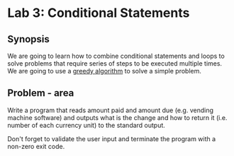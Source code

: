 ﻿# Lab 3: Conditional Statements
## Synopsis
We are going to learn how to combine conditional statements and loops to solve problems that require series of steps to be executed multiple times. We are going to use a [greedy algorithm](https://en.wikipedia.org/wiki/Greedy_algorithm) to solve a simple problem.

## Problem - area
Write a program that reads amount paid and amount due (e.g. vending machine software) and outputs what is the change and how to return it (i.e. number of each currency unit) to the standard output.

Don't forget to validate the user input and terminate the program with a non-zero exit code.